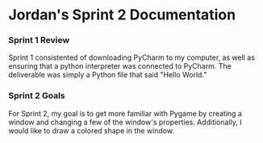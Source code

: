 # Jordan's Sprint 2 Documentation

### Sprint 1 Review
Sprint 1 consistented of downloading PyCharm to my computer, as well as ensuring that a python interpreter was connected to PyCharm. The deliverable was simply a Python file that said "Hello World."

### Sprint 2 Goals
For Sprint 2, my goal is to get more familiar with Pygame by creating a window and changing a few of the window's properties. Additionally, I would like to draw a colored shape in the window.
